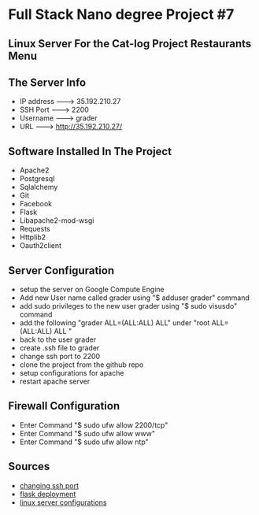# Full Stack Nano degree Project #7 

## Linux Server For the Cat-log Project Restaurants Menu 

## The Server Info 
- IP address ---> 35.192.210.27
- SSH Port ---> 2200
- Username ---> grader
- URL ---> http://35.192.210.27/

## Software Installed In The Project
- Apache2
- Postgresql
- Sqlalchemy
- Git
- Facebook
- Flask
- Libapache2-mod-wsgi
- Requests
- Httplib2
- Oauth2client

## Server Configuration 
- setup the server on Google Compute Engine 
- Add new User name called grader using "$ adduser grader" command 
- add sudo privileges to the new user grader  using "$ sudo visusdo" command 
- add the following "grader ALL=(ALL:ALL) ALL" under "root ALL=(ALL:ALL) ALL "  
- back to the user grader 
- create .ssh file to grader 
- change ssh port to 2200
- clone the project from the github repo 
- setup configurations for apache 
- restart apache server 

## Firewall Configuration 
- Enter Command "$ sudo ufw allow 2200/tcp"
- Enter Command "$ sudo ufw allow www"
- Enter Command "$ sudo ufw allow ntp"

## Sources
- [changing ssh port](http://ubuntuforums.org/showthread.php?t=1591681)
- [flask deployment](https://www.digitalocean.com/community/tutorials/how-to-deploy-a-flask-application-on-an-ubuntu-vps)
- [linux server configurations](https://discussions.udacity.com/c/nd004-p7-linux-based-server-configuration)


